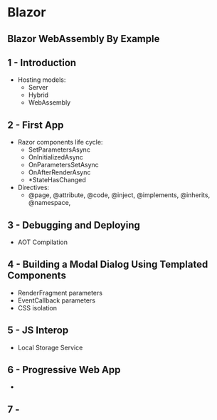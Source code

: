 # Blazor

## Blazor WebAssembly By Example

## 1 - Introduction

- Hosting models:
    - Server
    - Hybrid
    - WebAssembly

## 2 - First App

- Razor components life cycle:
    - SetParametersAsync
    - OnInitializedAsync
    - OnParametersSetAsync
    - OnAfterRenderAsync
    - *StateHasChanged
- Directives:
    - @page, @attribute, @code, @inject, @implements, @inherits, @namespace, 

## 3 - Debugging and Deploying

- AOT Compilation

## 4 - Building a Modal Dialog Using Templated Components

- RenderFragment parameters
- EventCallback parameters
- CSS isolation

## 5 - JS Interop

- Local Storage Service

## 6 - Progressive Web App

- 

## 7 - 








